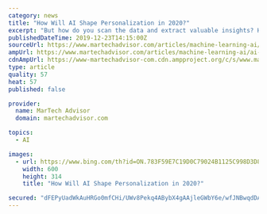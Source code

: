 ```yaml
---
category: news
title: "How Will AI Shape Personalization in 2020?"
excerpt: "But how do you scan the data and extract valuable insights? How can brands act on insights at the right time, given the sheer volume and scale? This is where AI comes in. AI-based personalization can help to target campaigns towards specific audience types, improving relatability and impact. Let’s consider how you can leverage the power of AI ..."
publishedDateTime: 2019-12-23T14:15:00Z
sourceUrl: https://www.martechadvisor.com/articles/machine-learning-ai/ai-marketing-personalization/
ampUrl: https://www.martechadvisor.com/articles/machine-learning-ai/ai-marketing-personalization/
cdnAmpUrl: https://www-martechadvisor-com.cdn.ampproject.org/c/s/www.martechadvisor.com/articles/machine-learning-ai/ai-marketing-personalization/
type: article
quality: 57
heat: 57
published: false

provider:
  name: MarTech Advisor
  domain: martechadvisor.com

topics:
  - AI

images:
  - url: https://www.bing.com/th?id=ON.783F59E7C19D0C79024B1125C998D3D8
    width: 600
    height: 314
    title: "How Will AI Shape Personalization in 2020?"

secured: "dFEPyUadWkAuHRGo0mfCHi/UWv8Pekq4ABybX4gAAjleGWbY6e/wfJNBwqdDA/M6ohnUixodKmGDi1su8h5Y/5l6trhuxQj92rafDK7wrpGdEVPSWgYL1+E9F/Esj/CrsjqjdK2aK9lNAv5wrQlJXjPf181tZApoB+jGW2g1h9MuN2dkiVhomqsm0Zu1V5ucXLh0hRL4x+sWsKhfvYPtoARkiC2NfnldYbllGRB1xdM9aLwX17nxKO/3T4oZTBPkBn0JXa8RXs/vMNwIjK3gTw==;CCYkTN0KsRqYBnmJUSplWg=="
---
```


